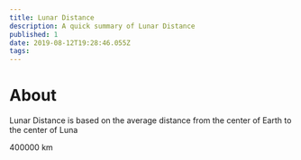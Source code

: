 ```yaml
---
title: Lunar Distance
description: A quick summary of Lunar Distance
published: 1
date: 2019-08-12T19:28:46.055Z
tags: 
---
```


# About
Lunar Distance is based on the average distance from the center of Earth to the center of Luna

400000 km